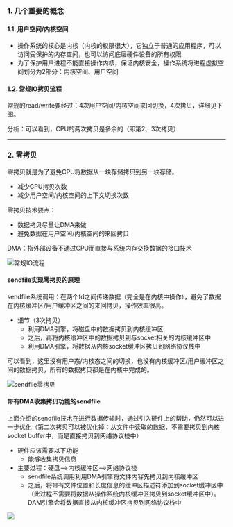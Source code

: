 

### 1. 几个重要的概念

#### 1.1. 用户空间/内核空间

- 操作系统的核心是内核（内核的权限很大），它独立于普通的应用程序，可以访问受保护的内存空间，也可以访问底层硬件设备的所有权限
- 为了保护用户进程不能直接操作内核，保证内核安全，操作系统将进程虚拟空间划分为2部分：内核空间、用户空间

#### 1.2. 常规IO拷贝流程

常规的read/write要经过：4次用户空间/内核空间来回切换，4次拷贝，详细见下图。

分析：可以看到，CPU的两次拷贝是多余的（即第2、3次拷贝）

---

### 2. 零拷贝

零拷贝就是为了避免CPU将数据从一块存储拷贝到另一块存储。

- 减少CPU拷贝次数
- 减少用户空间/内核空间的上下文切换次数

零拷贝技术要点：

- 数据拷贝尽量让DMA来做
- 避免数据在用户空间/内核空间的来回拷贝

DMA：指外部设备不通过CPU而直接与系统内存交换数据的接口技术

![常规IO流程](https://github.com/gEricy/knownledge/blob/master/E_UNIX%E7%BC%96%E7%A8%8B/image/%E5%B8%B8%E8%A7%84IO%E6%B5%81%E7%A8%8B.png)

#### sendfile实现零拷贝的原理

sendfile系统调用：在两个fd之间传递数据（完全是在内核中操作），避免了数据在内核缓冲区/用户缓冲区之间的来回拷贝，操作效率很高。

- 细节（3次拷贝）
  - 利用DMA引擎，将磁盘中的数据拷贝到内核缓冲区
  - 之后，再将内核缓冲区中的数据拷贝到与socket相关的内核缓冲区中
  - 利用DMA引擎，将数据从内核socket缓冲区拷贝到网络协议栈中

可以看到，这里没有用户态/内核态之间的切换，也没有内核缓冲区/用户缓冲区之间的数据拷贝，所有的数据拷贝都是在内核中完成的。

![sendfile零拷贝](https://github.com/gEricy/knownledge/blob/master/E_UNIX%E7%BC%96%E7%A8%8B/image/%E5%B8%B8%E8%A7%84IO%E6%B5%81%E7%A8%8B.png)

#### 带有DMA收集拷贝功能的sendfile

上面介绍的sendfile技术在进行数据传输时，通过引入硬件上的帮助，仍然可以进一步优化（第二次拷贝可以被优化掉：从文件中读取的数据，不需要拷贝到内核socket buffer中，而是直接拷贝到网络协议栈中）

- 硬件应该需要以下功能
  - 能够收集拷贝信息
- 主要过程：硬盘—>内核缓冲区—>网络协议栈
  - sendfile系统调用利用DMA引擎将文件内容先拷贝到内核缓冲区
  - 之后，将带有文件位置和长度信息的缓冲区描述符添加到socket缓冲区中（此过程不需要将数据从操作系统内核缓冲区拷贝到socket缓冲区中）。DAM引擎会将数据直接从内核缓冲区拷贝到网络协议栈中

![](https://github.com/gEricy/knownledge/blob/master/E_UNIX%E7%BC%96%E7%A8%8B/image/%E5%B8%A6MDA%E7%9A%84sendfile.png)